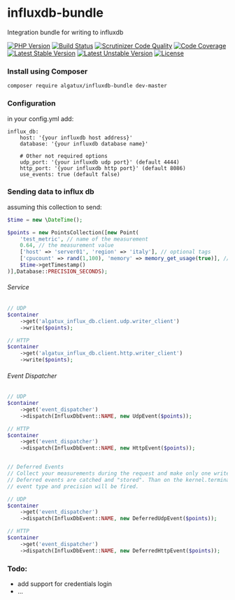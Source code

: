 # influxdb-bundle

Integration bundle for writing to influxdb

[![PHP Version](https://img.shields.io/badge/PHP-%3E%3D7.0-blue.svg)](https://img.shields.io/badge/PHP-%3E%3D7.0-blue.svg) [![Build Status](https://travis-ci.org/Algatux/influxdb-bundle.svg?branch=master)](https://travis-ci.org/Algatux/influxdb-bundle) [![Scrutinizer Code Quality](https://scrutinizer-ci.com/g/Algatux/influxdb-bundle/badges/quality-score.png?b=master)](https://scrutinizer-ci.com/g/Algatux/influxdb-bundle/?branch=master) [![Code Coverage](https://scrutinizer-ci.com/g/Algatux/influxdb-bundle/badges/coverage.png?b=master)](https://scrutinizer-ci.com/g/Algatux/influxdb-bundle/?branch=master)
[![Latest Stable Version](https://poser.pugx.org/algatux/influxdb-bundle/v/stable)](https://packagist.org/packages/algatux/influxdb-bundle) [![Latest Unstable Version](https://poser.pugx.org/algatux/influxdb-bundle/v/unstable)](https://packagist.org/packages/algatux/influxdb-bundle) [![License](https://poser.pugx.org/algatux/influxdb-bundle/license)](https://packagist.org/packages/algatux/influxdb-bundle)

### Install using Composer

    composer require algatux/influxdb-bundle dev-master

### Configuration

in your config.yml add:
    
    influx_db:
        host: '{your influxdb host address}'
        database: '{your influxdb database name}'

        # Other not required options
        udp_port: '{your influxdb udp port}' (default 4444)
        http_port: '{your influxdb http port}' (default 8086)
        use_events: true (default false)

### Sending data to influx db

assuming this collection to send:

```php
$time = new \DateTime();

$points = new PointsCollection([new Point(
    'test_metric', // name of the measurement
    0.64, // the measurement value
    ['host' => 'server01', 'region' => 'italy'], // optional tags
    ['cpucount' => rand(1,100), 'memory' => memory_get_usage(true)], // optional additional fields
    $time->getTimestamp()
)],Database::PRECISION_SECONDS);

```

###### Service
```php
// UDP
$container
    ->get('algatux_influx_db.client.udp.writer_client')
    ->write($points);

// HTTP
$container
    ->get('algatux_influx_db.client.http.writer_client')
    ->write($points);

```

###### Event Dispatcher
```php
// UDP
$container
    ->get('event_dispatcher')
    ->dispatch(InfluxDbEvent::NAME, new UdpEvent($points));

// HTTP
$container
    ->get('event_dispatcher')
    ->dispatch(InfluxDbEvent::NAME, new HttpEvent($points));


// Deferred Events
// Collect your measurements during the request and make only one write to influxdb.
// Deferred events are catched and "stored". Than on the kernel.terminate event one write per
// event type and precision will be fired.

// UDP
$container
    ->get('event_dispatcher')
    ->dispatch(InfluxDbEvent::NAME, new DeferredUdpEvent($points));

// HTTP
$container
    ->get('event_dispatcher')
    ->dispatch(InfluxDbEvent::NAME, new DeferredHttpEvent($points));

```

### Todo:
- add support for credentials login
- ...

